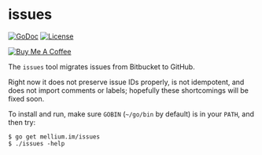 # issues

[![GoDoc](https://godoc.org/mellium.im/issues?status.svg)](https://godoc.org/mellium.im/issues)
[![License](https://img.shields.io/badge/license-FreeBSD-blue.svg)](https://opensource.org/licenses/BSD-2-Clause)

[![Buy Me A Coffee](https://www.buymeacoffee.com/assets/img/custom_images/purple_img.png)](https://www.buymeacoffee.com/samwhited)

The `issues` tool migrates issues from Bitbucket to GitHub.

Right now it does not preserve issue IDs properly, is not idempotent, and does
not import comments or labels; hopefully these shortcomings will be fixed soon.

To install and run, make sure `GOBIN` (`~/go/bin` by default) is in your `PATH`,
and then try:

```
$ go get mellium.im/issues
$ ./issues -help
```
